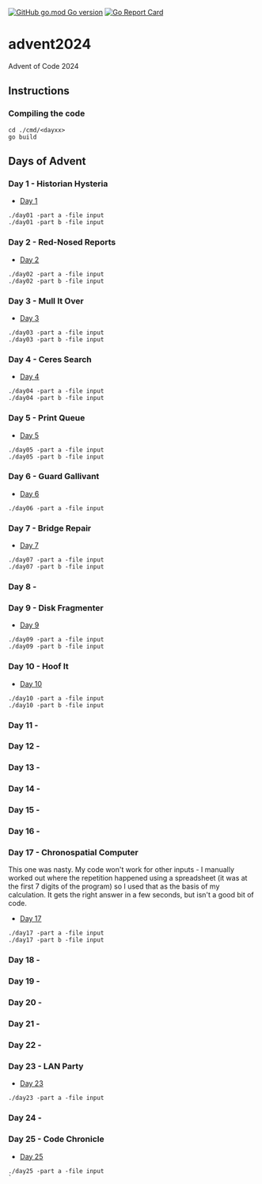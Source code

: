 [![GitHub go.mod Go version](https://img.shields.io/github/go-mod/go-version/notthehoople/AdventofCode/?color=blueviolet)](https://golang.org/doc/go1.17) [![Go Report Card](https://goreportcard.com/badge/github.com/notthehoople/AdventofCode/advent2024)](https://goreportcard.com/report/github.com/notthehoople/AdventofCode/advent2024)

# advent2024
Advent of Code 2024

## Instructions

### Compiling the code

```
cd ./cmd/<dayxx>
go build
```

## Days of Advent

### Day 1 - Historian Hysteria

+ [Day 1](cmd/day01/day01.go)

```
./day01 -part a -file input
./day01 -part b -file input
```

### Day 2 - Red-Nosed Reports

+ [Day 2](cmd/day02/day02.go)

```
./day02 -part a -file input
./day02 -part b -file input
```

### Day 3 - Mull It Over

+ [Day 3](cmd/day03/day03.go)

```
./day03 -part a -file input
./day03 -part b -file input
```

### Day 4 - Ceres Search

+ [Day 4](cmd/day04/day04.go)

```
./day04 -part a -file input
./day04 -part b -file input
```

### Day 5 - Print Queue

+ [Day 5](cmd/day05/day05.go)

```
./day05 -part a -file input
./day05 -part b -file input
```

### Day 6 - Guard Gallivant

+ [Day 6](cmd/day06/day06.go)

```
./day06 -part a -file input

```

### Day 7 - Bridge Repair

+ [Day 7](cmd/day07/day07.go)

```
./day07 -part a -file input
./day07 -part b -file input
```

### Day 8 - 
### Day 9 - Disk Fragmenter

+ [Day 9](cmd/day09/day09.go)

```
./day09 -part a -file input
./day09 -part b -file input
```

### Day 10 - Hoof It

+ [Day 10](cmd/day10/day10.go)

```
./day10 -part a -file input
./day10 -part b -file input
```

### Day 11 -
### Day 12 -
### Day 13 -
### Day 14 -
### Day 15 -
### Day 16 -
### Day 17 - Chronospatial Computer

This one was nasty. My code won't work for other inputs - I manually worked out where the repetition happened using a spreadsheet (it was at the first 7 digits of the program) so I used that as the basis of my calculation. It gets the right answer in a few seconds, but isn't a good bit of code.

+ [Day 17](cmd/day17/day17.go)

```
./day17 -part a -file input
./day17 -part b -file input
```

### Day 18 -
### Day 19 -
### Day 20 -
### Day 21 -
### Day 22 - 
### Day 23 - LAN Party

+ [Day 23](cmd/day23/day23.go)

```
./day23 -part a -file input
```

### Day 24 - 
### Day 25 - Code Chronicle

+ [Day 25](cmd/day25/day25.go)

```
./day25 -part a -file input
`
